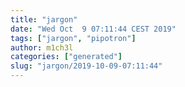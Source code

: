 ```yaml
---
title: "jargon"
date: "Wed Oct  9 07:11:44 CEST 2019"
tags: ["jargon", "pipotron"]
author: m1ch3l
categories: ["generated"]
slug: "jargon/2019-10-09-07:11:44"
---
```



